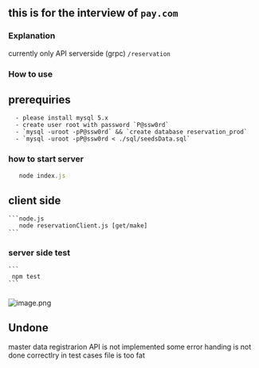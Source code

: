 ## this is for the interview of `pay.com`

### Explanation
  currently only API serverside (grpc) 
  `/reservation`

### How to use

  ## prerequiries

      - please install mysql 5.x
      - create user root with password `P@ssw0rd`
      - `mysql -uroot -pP@ssw0rd` && `create database reservation_prod`
      - `mysql -uroot -pP@ssw0rd < ./sql/seedsData.sql`

  ### how to  start server
   ```node.js
      node index.js
   ```
  ## client side
    ```node.js
       node reservationClient.js [get/make]
    ```
 ### server side test 
    ```
     npm test 
    ```
 ###
![image.png](https://qiita-image-store.s3.ap-northeast-1.amazonaws.com/0/1364181/9d4c4808-c960-6c49-6c2e-7d00a16bbad4.png)


## Undone
 master data registrarion API is not implemented 
 some error handing is not done correctlry in test cases
 file is too fat



